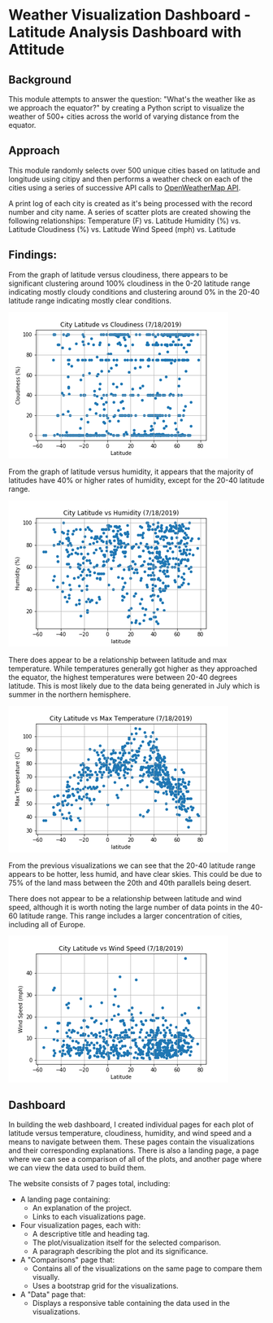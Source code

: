 # Weather Visualization Dashboard - Latitude Analysis Dashboard with Attitude

## Background
This module attempts to answer the question: "What's the weather like as we approach the equator?" 
by creating a Python script to visualize the weather of 500+ cities across the world of varying distance from the equator. 

## Approach
This module randomly selects over 500 unique cities based on latitude and longitude using citipy 
and then performs a weather check on each of the cities using a series of successive API calls to 
[OpenWeatherMap API](https://openweathermap.org/api).

A print log of each city is created as it's being processed with the record number and city name.
A series of scatter plots are created showing the following relationships:
Temperature (F) vs. Latitude
Humidity (%) vs. Latitude
Cloudiness (%) vs. Latitude
Wind Speed (mph) vs. Latitude

## Findings:
From the graph of latitude versus cloudiness, there appears to be significant clustering around 100% cloudiness in the 0-20 latitude range indicating mostly cloudy conditions and clustering around 0% in the 20-40 latitude range indicating mostly clear conditions. 

![Cloudiness (%) vs. Latitude](LatitudevsCloudiness.png)

From the graph of latitude versus humidity, it appears that the majority of latitudes have 40% or higher rates of humidity, except for the 20-40 latitude range.

![Humidity (%) vs. Latitude](LatitudevsHumidity.png)

There does appear to be a relationship between latitude and max temperature. While temperatures generally got higher as they approached the equator, the highest temperatures were between 20-40 degrees latitude. This is most likely due to the data being generated in July which is summer in the northern hemisphere. 

![Max Temperature (%) vs. Latitude](LatitudevsMaxTemp.png)

From the previous visualizations we can see that the 20-40 latitude range appears to be hotter, less humid, and have clear skies. This could be due to 75% of the land mass between the 20th and 40th parallels being desert.

There does not appear to be a relationship between latitude and wind speed, although it is worth noting the large number of data points in the 40-60 latitude range.  This range includes a larger concentration of cities, including all of Europe.

![Wind Speed (%) vs. Latitude](LatitudevsWindSpeed.png)

## Dashboard
In building the web dashboard, I created individual pages for each plot of latitude versus temperature, cloudiness, humidity, and wind speed and a means to navigate between them. These pages contain the visualizations and their corresponding explanations. There is also a landing page, a page where we can see a comparison of all of the plots, and another page where we can view the data used to build them.

The website consists of 7 pages total, including:

- A landing page containing:
  - An explanation of the project.
  - Links to each visualizations page.
- Four visualization pages, each with:
  - A descriptive title and heading tag.
  - The plot/visualization itself for the selected comparison.
  - A paragraph describing the plot and its significance.
- A "Comparisons" page that:
  - Contains all of the visualizations on the same page to compare them visually.
  - Uses a bootstrap grid for the visualizations.
- A "Data" page that:
  - Displays a responsive table containing the data used in the visualizations.
